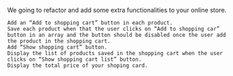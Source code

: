 We going to refactor and add some extra functionalities to your online store.

    Add an “Add to shopping cart” button in each product.
    Save each product when that the user clicks on “Add to shopping car” button in an array and the button should be disabled once the user add the product in the shopping cart.
    Add “Show shopping cart” button.
    Display the list of products saved in the shopping cart when the user clicks on “Show shopping cart list” button.
    Display the total price of your shoping card.
